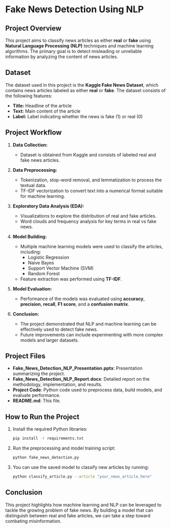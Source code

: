 
# Fake News Detection Using NLP

## Project Overview

This project aims to classify news articles as either **real** or **fake** using **Natural Language Processing (NLP)** techniques and machine learning algorithms. The primary goal is to detect misleading or unreliable information by analyzing the content of news articles.

## Dataset

The dataset used in this project is the **Kaggle Fake News Dataset**, which contains news articles labeled as either **real** or **fake**. The dataset consists of the following features:
- **Title:** Headline of the article
- **Text:** Main content of the article
- **Label:** Label indicating whether the news is fake (1) or real (0)

## Project Workflow

1. **Data Collection:**
   - Dataset is obtained from Kaggle and consists of labeled real and fake news articles.

2. **Data Preprocessing:**
   - Tokenization, stop-word removal, and lemmatization to process the textual data.
   - TF-IDF vectorization to convert text into a numerical format suitable for machine learning.

3. **Exploratory Data Analysis (EDA):**
   - Visualizations to explore the distribution of real and fake articles.
   - Word clouds and frequency analysis for key terms in real vs fake news.

4. **Model Building:**
   - Multiple machine learning models were used to classify the articles, including:
     - Logistic Regression
     - Naive Bayes
     - Support Vector Machine (SVM)
     - Random Forest
   - Feature extraction was performed using **TF-IDF**.

5. **Model Evaluation:**
   - Performance of the models was evaluated using **accuracy**, **precision**, **recall**, **F1 score**, and a **confusion matrix**.

6. **Conclusion:**
   - The project demonstrated that NLP and machine learning can be effectively used to detect fake news.
   - Future improvements can include experimenting with more complex models and larger datasets.

## Project Files

- **Fake_News_Detection_NLP_Presentation.pptx**: Presentation summarizing the project.
- **Fake_News_Detection_NLP_Report.docx**: Detailed report on the methodology, implementation, and results.
- **Project Code**: Python code used to preprocess data, build models, and evaluate performance.
- **README.md**: This file.

## How to Run the Project

1. Install the required Python libraries:
   ```bash
   pip install -r requirements.txt
   ```
   
2. Run the preprocessing and model training script:
   ```bash
   python fake_news_detection.py
   ```

3. You can use the saved model to classify new articles by running:
   ```bash
   python classify_article.py --article "your_news_article_here"
   ```

## Conclusion

This project highlights how machine learning and NLP can be leveraged to tackle the growing problem of fake news. By building a model that can distinguish between real and fake articles, we can take a step toward combating misinformation.

